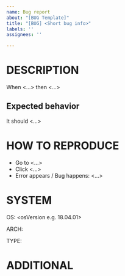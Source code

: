 ```yaml
---
name: Bug report
about: "[BUG Template]"
title: "[BUG] <Short bug info>"
labels: ''
assignees: ''

---
```


# DESCRIPTION
When <...> then <...>


## Expected behavior
It should <...>


# HOW TO REPRODUCE
- Go to <...>
- Click <...>
- Error appears / Bug happens: <...>


# SYSTEM
OS:
<osName e.g. Ubuntu> \<osVersion e.g. 18.04.01>
    
ARCH:
<sysArch e.g. x64>
    
TYPE:
<device e.g. Samsung Galaxy S9>


# ADDITIONAL
